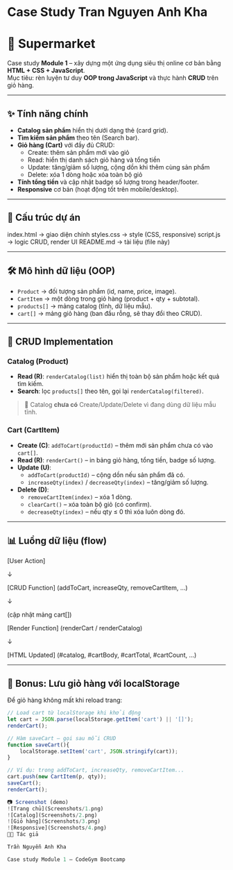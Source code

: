 # Case Study Tran Nguyen Anh Kha

# 🛒 Supermarket

Case study **Module 1** – xây dựng một ứng dụng siêu thị online cơ bản bằng **HTML + CSS + JavaScript**.  
Mục tiêu: rèn luyện tư duy **OOP trong JavaScript** và thực hành **CRUD** trên giỏ hàng.

---

## ✨ Tính năng chính

- **Catalog sản phẩm** hiển thị dưới dạng thẻ (card grid).
- **Tìm kiếm sản phẩm** theo tên (Search bar).
- **Giỏ hàng (Cart)** với đầy đủ CRUD:
  - Create: thêm sản phẩm mới vào giỏ
  - Read: hiển thị danh sách giỏ hàng và tổng tiền
  - Update: tăng/giảm số lượng, cộng dồn khi thêm cùng sản phẩm
  - Delete: xóa 1 dòng hoặc xóa toàn bộ giỏ
- **Tính tổng tiền** và cập nhật badge số lượng trong header/footer.
- **Responsive** cơ bản (hoạt động tốt trên mobile/desktop).

---

## 🧩 Cấu trúc dự án

index.html → giao diện chính
styles.css → style (CSS, responsive)
script.js → logic CRUD, render UI
README.md → tài liệu (file này)


---

## 🛠️ Mô hình dữ liệu (OOP)

- `Product` → đối tượng sản phẩm (id, name, price, image).
- `CartItem` → một dòng trong giỏ hàng (product + qty + subtotal).
- `products[]` → mảng catalog (tĩnh, dữ liệu mẫu).
- `cart[]` → mảng giỏ hàng (ban đầu rỗng, sẽ thay đổi theo CRUD).

---

## 🔄 CRUD Implementation

### Catalog (Product)
- **Read (R)**: `renderCatalog(list)` hiển thị toàn bộ sản phẩm hoặc kết quả tìm kiếm.
- **Search**: lọc `products[]` theo tên, gọi lại `renderCatalog(filtered)`.

> 📌 Catalog **chưa có** Create/Update/Delete vì đang dùng dữ liệu mẫu tĩnh.

### Cart (CartItem)
- **Create (C)**: `addToCart(productId)` – thêm mới sản phẩm chưa có vào `cart[]`.
- **Read (R)**: `renderCart()` – in bảng giỏ hàng, tổng tiền, badge số lượng.
- **Update (U)**:
  - `addToCart(productId)` – cộng dồn nếu sản phẩm đã có.
  - `increaseQty(index)` / `decreaseQty(index)` – tăng/giảm số lượng.
- **Delete (D)**:
  - `removeCartItem(index)` – xóa 1 dòng.
  - `clearCart()` – xóa toàn bộ giỏ (có confirm).
  - `decreaseQty(index)` – nếu qty ≤ 0 thì xóa luôn dòng đó.

---

## 📊 Luồng dữ liệu (flow)

[User Action]

↓

[CRUD Function] (addToCart, increaseQty, removeCartItem, ...)

↓ 

(cập nhật mảng cart[])

[Render Function] (renderCart / renderCatalog)

↓

[HTML Updated] (#catalog, #cartBody, #cartTotal, #cartCount, ...)


---

## 💾 Bonus: Lưu giỏ hàng với localStorage

Để giỏ hàng không mất khi reload trang:

```js
// Load cart từ localStorage khi khởi động
let cart = JSON.parse(localStorage.getItem('cart') || '[]');
renderCart();

// Hàm saveCart – gọi sau mỗi CRUD
function saveCart(){
    localStorage.setItem('cart', JSON.stringify(cart));
}

// Ví dụ: trong addToCart, increaseQty, removeCartItem...
cart.push(new CartItem(p, qty));
saveCart();
renderCart();

📷 Screenshot (demo)
![Trang chủ](Screenshots/1.png)
![Catalog](Screenshots/2.png)
![Giỏ hàng](Screenshots/3.png)
![Responsive](Screenshots/4.png)
👨‍💻 Tác giả

Trần Nguyễn Anh Kha

Case study Module 1 – CodeGym Bootcamp
